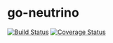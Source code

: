 # go-neutrino

[![Build Status](https://travis-ci.org/Morras/go-neutrino.svg?branch=master)](https://travis-ci.org/Morras/go-neutrino)
[![Coverage Status](https://coveralls.io/repos/Morras/go-neutrino/badge.svg?branch=master&service=github)](https://coveralls.io/github/Morras/go-neutrino?branch=master)
